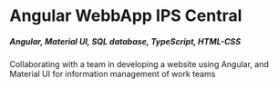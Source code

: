 # Angular WebbApp IPS Central
##### Angular, Material UI, SQL database, TypeScript, HTML-CSS

Collaborating with a team in developing a website using Angular, and Material UI for information management of work
teams
